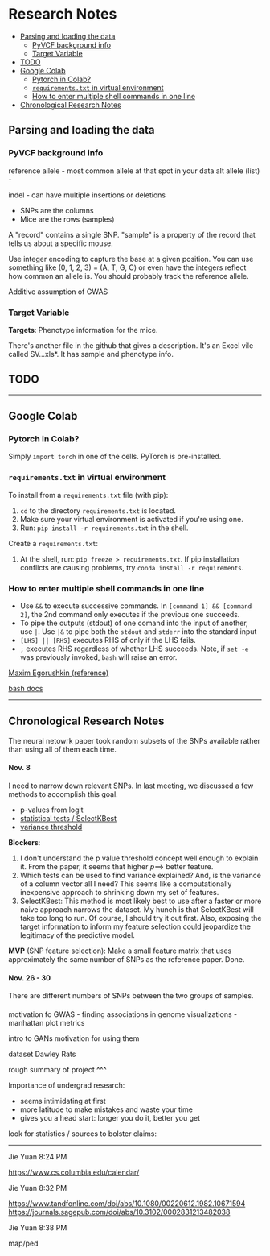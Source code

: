 # Research Notes <!-- omit in toc -->


- [Parsing and loading the data](#parsing-and-loading-the-data)
  - [PyVCF background info](#pyvcf-background-info)
  - [Target Variable](#target-variable)
- [TODO](#todo)
- [Google Colab](#google-colab)
  - [Pytorch in Colab?](#pytorch-in-colab)
  - [`requirements.txt` in virtual environment](#requirementstxt-in-virtual-environment)
  - [How to enter multiple shell commands in one line](#how-to-enter-multiple-shell-commands-in-one-line)
- [Chronological Research Notes](#chronological-research-notes)

## Parsing and loading the data

### PyVCF background info

reference allele - most common allele at that spot in your data
alt allele (list) - 

indel - can have multiple insertions or deletions

- SNPs are the columns
- Mice are the rows (samples)

A "record" contains a single SNP. "sample" is a property of the record that tells us about a specific mouse. 


Use integer encoding to capture the base at a given position. You can use something like (0, 1, 2, 3) = (A, T, G, C) or even have the integers reflect how common an allele is. 
You should probably track the reference allele. 

Additive assumption of GWAS


### Target Variable

**Targets**: Phenotype information for the mice.

There's another file in the github that gives a description. It's an Excel vile called SV...xls*. It has sample and phenotype info. 






## TODO

---

## Google Colab


### Pytorch in Colab?

Simply `import torch` in one of the cells. PyTorch is pre-installed.

### `requirements.txt` in virtual environment

To install from a `requirements.txt` file (with pip):
1. `cd` to the directory `requirements.txt` is located.
2. Make sure your virtual environment is activated if you're using one.
3. Run: `pip install -r requirements.txt` in the shell.


Create a `requirements.txt`:
1. At the shell, run: `pip freeze > requirements.txt`. If pip installation conflicts are causing problems, try `conda install -r requirements`. 

### How to enter multiple shell commands in one line

- Use `&&` to execute successive commands. In `[command 1] && [command 2]`, the 2nd command only executes if the previous one succeeds.
- To pipe the outputs (stdout) of one comand into the input of another, use `|`. Use `|&` to pipe both the `stdout` and `stderr` into the standard input
- `[LHS] || [RHS]` executes RHS of only if the LHS fails. 
- `;` executes RHS regardless of whether LHS succeeds. Note, if `set -e` was previously invoked, `bash` will raise an error. 

[Maxim Egorushkin (reference)](https://stackoverflow.com/questions/5130847/running-multiple-commands-in-one-line-in-shell)

[bash docs](https://www.gnu.org/software/bash/manual/bash.html#Lists)


---

## Chronological Research Notes

The neural netowrk paper took random subsets of the SNPs available rather than using all of them each time. 

#### Nov. 8

I need to narrow down relevant SNPs. In last meeting, we discussed a few methods to accomplish this goal. 
- p-values from logit
- [statistical tests / SelectKBest](https://scikit-learn.org/stable/modules/generated/sklearn.feature_selection.SelectKBest.html)
- [variance threshold](https://scikit-learn.org/stable/modules/feature_selection.html#:~:text=1.-,Removing%20features%20with%20low%20variance,same%20value%20in%20all%20samples.)

**Blockers**: 
1. I don't understand the p value threshold concept well enough to explain it. From the paper, it seems that higher $p \implies$ better feature.
2. Which tests can be used to find variance explained? And, is the variance of a column vector all I need? This seems like a computationally inexpensive approach to shrinking down my set of features.
3. SelectKBest: This method is most likely best to use after a faster or more naive approach narrows the dataset. My hunch is that SelectKBest will take too long to run. Of course, I should try it out first. Also, exposing the target information to inform my feature selection could jeopardize the legitimacy of the predictive model. 

**MVP** (SNP feature selection): Make a small feature matrix that uses approximately the same  number of SNPs as the reference paper. Done. 

#### Nov. 26 - 30

There are different numbers of SNPs between the two groups of samples. 


#### 

motivation fo GWAS - finding associations in genome
visualizations - manhattan plot
metrics 

intro to GANs
motivation for using them

dataset Dawley Rats

rough summary of project ^^^



Importance of undergrad research:

- seems intimidating at first
- more latitude to make mistakes and waste your time
- gives you a head start: longer you do it, better you get

look for statistics / sources to bolster claims:


----

Jie Yuan 8:24 PM

https://www.cs.columbia.edu/calendar/


Jie Yuan 8:32 PM

https://www.tandfonline.com/doi/abs/10.1080/00220612.1982.10671594
https://journals.sagepub.com/doi/abs/10.3102/0002831213482038


Jie Yuan 8:38 PM

map/ped